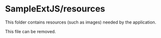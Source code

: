 # SampleExtJS/resources

This folder contains resources (such as images) needed by the application. 

This file can be removed.
